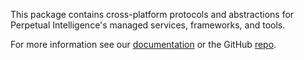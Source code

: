 ﻿This package contains cross-platform protocols and abstractions for Perpetual Intelligence's managed services, frameworks, and tools.

For more information see our [documentation](https://docs.perpetualintelligence.com/articles/protocols/intro.html) or the GitHub [repo](https://github.com/perpetualintelligence/protocols).
